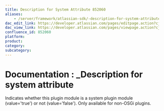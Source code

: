 ```yaml
---
title: Description for System Attribute 852060
aliases:
    - /server/framework/atlassian-sdk/-description-for-system-attribute-852060.html
dac_edit_link: https://developer.atlassian.com/pages/editpage.action?cjm=wozere&pageId=852060
dac_view_link: https://developer.atlassian.com/pages/viewpage.action?cjm=wozere&pageId=852060
confluence_id: 852060
platform:
product:
category:
subcategory:
---
```

# Documentation : \_Description for system attribute

Indicates whether this plugin module is a system plugin module (value='true') or not (value='false'). Only available for non-OSGi plugins.
















































































































































































































































































































